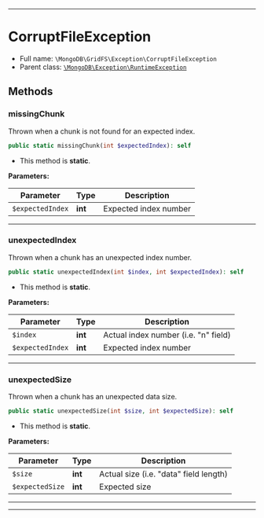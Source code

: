 ***

# CorruptFileException

* Full name: `\MongoDB\GridFS\Exception\CorruptFileException`
* Parent class: [`\MongoDB\Exception\RuntimeException`](../../Exception/RuntimeException.md)

## Methods

### missingChunk

Thrown when a chunk is not found for an expected index.

```php
public static missingChunk(int $expectedIndex): self
```

* This method is **static**.

**Parameters:**

| Parameter | Type | Description |
|-----------|------|-------------|
| `$expectedIndex` | **int** | Expected index number |

***

### unexpectedIndex

Thrown when a chunk has an unexpected index number.

```php
public static unexpectedIndex(int $index, int $expectedIndex): self
```

* This method is **static**.

**Parameters:**

| Parameter | Type | Description |
|-----------|------|-------------|
| `$index` | **int** | Actual index number (i.e. &quot;n&quot; field) |
| `$expectedIndex` | **int** | Expected index number |

***

### unexpectedSize

Thrown when a chunk has an unexpected data size.

```php
public static unexpectedSize(int $size, int $expectedSize): self
```

* This method is **static**.

**Parameters:**

| Parameter | Type | Description |
|-----------|------|-------------|
| `$size` | **int** | Actual size (i.e. &quot;data&quot; field length) |
| `$expectedSize` | **int** | Expected size |

***


***

